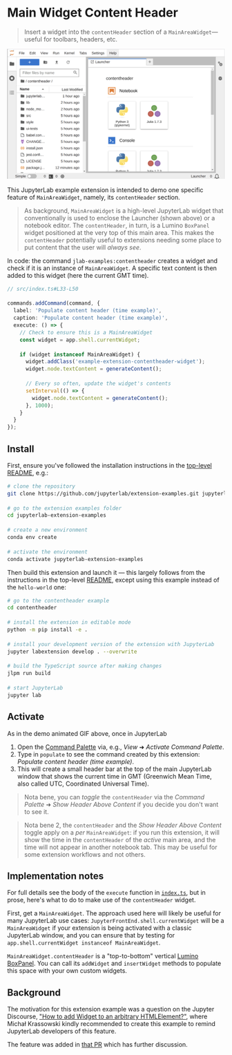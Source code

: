 # Main Widget Content Header

> Insert a widget into the `contentHeader` section of a `MainAreaWidget`—useful for toolbars, headers, etc.

![Demo: activate the extension using Command Palette to populate the time in GMT in the content header](./preview.gif)

This JupyterLab example extension is intended to demo one specific feature of `MainAreaWidget`, namely, its `contentHeader` section.

> As background, `MainAreaWidget` is a high-level JupyterLab widget that conventionally is used to enclose the Launcher (shown above) or a notebook editor. The `contentHeader`, in turn, is a Lumino `BoxPanel` widget positioned at the very top of this main area. This makes the `contentHeader` potentially useful to extensions needing some place to put content that the user will _always see_.

In code: the command `jlab-examples:contentheader` creates a widget and check if it is an instance of `MainAreaWidget`. A specific text content is then added to this widget (here the current GMT time).

```ts
// src/index.ts#L33-L50

commands.addCommand(command, {
  label: 'Populate content header (time example)',
  caption: 'Populate content header (time example)',
  execute: () => {
    // Check to ensure this is a MainAreaWidget
    const widget = app.shell.currentWidget;

    if (widget instanceof MainAreaWidget) {
      widget.addClass('example-extension-contentheader-widget');
      widget.node.textContent = generateContent();

      // Every so often, update the widget's contents
      setInterval(() => {
        widget.node.textContent = generateContent();
      }, 1000);
    }
  }
});
```

## Install

First, ensure you've followed the installation instructions in the [top-level README](../README.md), e.g.:

```bash
# clone the repository
git clone https://github.com/jupyterlab/extension-examples.git jupyterlab-extension-examples

# go to the extension examples folder
cd jupyterlab-extension-examples

# create a new environment
conda env create

# activate the environment
conda activate jupyterlab-extension-examples
```

Then build this extension and launch it — this largely follows from the instructions in the top-level [README](../README.md), except using this example instead of the `hello-world` one:

```bash
# go to the contentheader example
cd contentheader

# install the extension in editable mode
python -m pip install -e .

# install your development version of the extension with JupyterLab
jupyter labextension develop . --overwrite

# build the TypeScript source after making changes
jlpm run build

# start JupyterLab
jupyter lab
```

## Activate

As in the demo animated GIF above, once in JupyterLab

1. Open the [Command Palette](https://jupyterlab.readthedocs.io/en/stable/user/commands.html) via, e.g., _View_ ➜ _Activate Command Palette_.
2. Type in `populate` to see the command created by this extension: _Populate content header (time example)_.
3. This will create a small header bar at the top of the main JupyterLab window that shows the current time in GMT (Greenwich Mean Time, also called UTC, Coordinated Universal Time).

> Nota bene, you can _toggle_ the `contentHeader` via the _Command Palette_ ➜ _Show Header Above Content_ if you decide you don't want to see it.

> Nota bene 2, the `contentHeader` and the _Show Header Above Content_ toggle apply on a _per_ `MainAreaWidget`: if you run this extension, it will show the time in the `contentHeader` of the _active_ main area, and the time will not appear in another notebook tab. This may be useful for some extension workflows and not others.

## Implementation notes

For full details see the body of the `execute` function in [`index.ts`](./src/index.ts), but in prose, here's what to do to make use of the `contentHeader` widget.

First, get a `MainAreaWidget`. The approach used here will likely be useful for many JupyterLab use cases: `JupyterFrontEnd.shell.currentWidget` will be a `MainAreaWidget` if your extension is being activated with a classic JupyterLab window, and you can ensure that by testing for `app.shell.currentWidget instanceof MainAreaWidget`.

`MainAreaWidget.contentHeader` is a "top-to-bottom" vertical [Lumino BoxPanel](https://lumino.readthedocs.io/en/stable/api/classes/widgets.BoxPanel-1.html). You can call its `addWidget` and `insertWidget` methods to populate this space with your own custom widgets.

## Background

The motivation for this extension example was a question on the Jupyter Discourse, ["How to add Widget to an arbitrary HTMLElement?"](https://discourse.jupyter.org/t/how-to-add-widget-to-an-arbitrary-htmlelement/11576), where Michał Krassowski kindly recommended to create this example to remind JupyterLab developers of this feature.

The feature was added in [that PR](https://github.com/jupyterlab/jupyterlab/pull/9984) which has further discussion.
